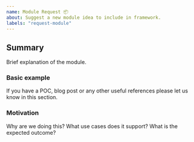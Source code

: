 ```yaml
---
name: Module Request 📦
about: Suggest a new module idea to include in framework.
labels: "request-module"
---
```


<!--
  To make it easier for us to help you, please include as much useful information as possible.

  Useful Links:
  - Wiki: https://github.com/rapid7/metasploit-framework/wiki

  Before opening a new issue, please search existing issues https://github.com/rapid7/metasploit-framework/issues
-->

## Summary

Brief explanation of the module.

### Basic example

If you have a POC, blog post or any other useful references please let us know in this section.

### Motivation

Why are we doing this? What use cases does it support? What is the expected outcome?

